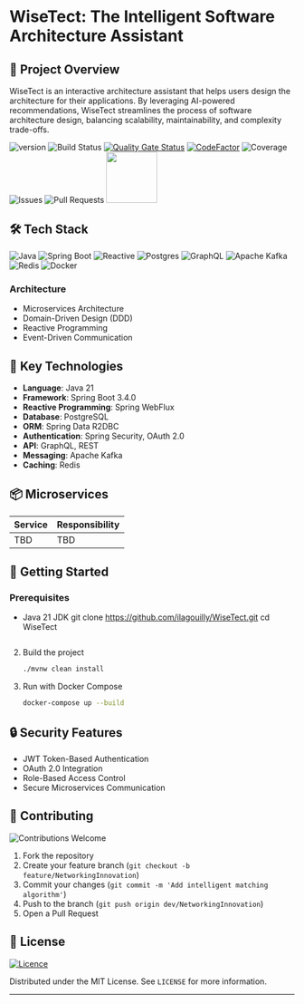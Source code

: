 # WiseTect: The Intelligent Software Architecture Assistant

## 🌟 Project Overview

WiseTect is an interactive architecture assistant that helps users design the architecture for their applications. By leveraging AI-powered recommendations, WiseTect streamlines the process of software architecture design, balancing scalability, maintainability, and complexity trade-offs.

![version](https://img.shields.io/badge/version-1.0.0-blue) ![Build Status](https://img.shields.io/github/actions/workflow/status/ilagouilly/EventLinkr-Java-Backend/.github/workflows/architecture-service-ci.yml) [![Quality Gate Status](https://sonarcloud.io/api/project_badges/measure?project=Ilagouilly_EventLinkr-Java-Backend&metric=alert_status)](https://sonarcloud.io/summary/new_code?id=Ilagouilly_EventLinkr-Java-Backend) [![CodeFactor](https://www.codefactor.io/repository/github/ilagouilly/eventlinkr-java-backend/badge/main)](https://www.codefactor.io/repository/github/ilagouilly/eventlinkr-java-backend/overview/main) ![Coverage](https://codecov.io/gh/ilagouilly/EventLinkr-Java-Backend/branch/main/graph/badge.svg) ![Issues](https://img.shields.io/github/issues/ilagouilly/EventLinkr-Java-Backend) ![Pull Requests](https://img.shields.io/github/issues-pr/ilagouilly/EventLinkr-Java-Backend) <a href="https://sonarcloud.io/summary/new_code?id=Ilagouilly_EventLinkr-Java-Backend">
<img src="https://sonarcloud.io/images/project_badges/sonarcloud-light.svg" width="90">
</a>

## 🛠 Tech Stack

![Java](https://img.shields.io/badge/Java-21-red?style=for-the-badge&logo=java)
![Spring Boot](https://img.shields.io/badge/Spring%20Boot-3.x-green?style=for-the-badge&logo=springboot)
![Reactive](https://img.shields.io/badge/Reactive-WebFlux-blue?style=for-the-badge)
![Postgres](https://img.shields.io/badge/postgres-%23316192.svg?style=for-the-badge&logo=postgresql&logoColor=white)
![GraphQL](https://img.shields.io/badge/-GraphQL-E10098?style=for-the-badge&logo=graphql&logoColor=white)
![Apache Kafka](https://img.shields.io/badge/Apache%20Kafka-000?style=for-the-badge&logo=apachekafka)
![Redis](https://img.shields.io/badge/redis-%23DD0031.svg?style=for-the-badge&logo=redis&logoColor=white)
![Docker](https://img.shields.io/badge/docker-%230db7ed.svg?style=for-the-badge&logo=docker&logoColor=white)

### Architecture

- Microservices Architecture
- Domain-Driven Design (DDD)
- Reactive Programming
- Event-Driven Communication

## 🔧 Key Technologies

- **Language**: Java 21
- **Framework**: Spring Boot 3.4.0
- **Reactive Programming**: Spring WebFlux
- **Database**: PostgreSQL
- **ORM**: Spring Data R2DBC
- **Authentication**: Spring Security, OAuth 2.0
- **API**: GraphQL, REST
- **Messaging**: Apache Kafka
- **Caching**: Redis

## 📦 Microservices

| Service | Responsibility |
| ------- | -------------- |
| TBD     | TBD            |

## 🚀 Getting Started

### Prerequisites

- Java 21 JDK
  git clone https://github.com/ilagouilly/WiseTect.git
  cd WiseTect

  ```

  ```

2. Build the project

   ```bash
   ./mvnw clean install
   ```

3. Run with Docker Compose
   ```bash
   docker-compose up --build
   ```

## 🔒 Security Features

- JWT Token-Based Authentication
- OAuth 2.0 Integration
- Role-Based Access Control
- Secure Microservices Communication

## 🤝 Contributing

![Contributions Welcome](https://img.shields.io/badge/contributions-welcome-brightgreen?style=for-the-badge&logo=github)

1. Fork the repository
2. Create your feature branch (`git checkout -b feature/NetworkingInnovation`)
3. Commit your changes (`git commit -m 'Add intelligent matching algorithm'`)
4. Push to the branch (`git push origin dev/NetworkingInnovation`)
5. Open a Pull Request

## 📄 License

[![Licence](https://img.shields.io/github/license/Ileriayo/markdown-badges?style=for-the-badge)](./LICENSE)

Distributed under the MIT License. See `LICENSE` for more information.

---
